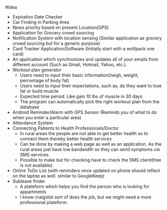 #Idea
- Expiration Date Checker
- Car Finding in Parking Area
- News priority based on present Location(GPS)
- Application for Grocery crowd sourcing
- Notification System with location sensing (Similar application as grocery crowd sourcing but for a generic purpose)
- Card Tracker Application/Software (Initially start with a wolfpack one card)
- An application which synchronizes and updates all of your emails from different account (Such as Gmail, Hotmail, Yahoo, etc.).
- Workout plan generator
  - Users need to input their basic information(heigh, weight, percentage of body fat)
  - Users need to input their expectations, such as, do they want to lose fat or build muscle
  - Expected time period. Like gain 10 lbs of muscle in 30 days
  - The program can automatically pick the right workout plan from the database
- Android Reminder/Alarm with GPS Sensor (Reminds you of what to do when you enter a particular area)
- Attendance System
- Connecting Patients to Health Professionals/Doctor
  - In rural areas the people are not able to get better health so to connect them thereby better health services
  - Can be done by making a web page as well as an application. As the rural areas just have low bandwidth so they can send symptoms via SMS services.
  - Possible to make but for checking have to check the SMS client(free is not available).
- Online ToDo List (with reminders once updated on phone should reflect on the laptop as well. similar to GoogleKeep)
- Sublease finder
  - A plateform which helps you find the person who is looking for appartments
  - I know craigslist sort of does the job, but we might need a more professional plateform.

